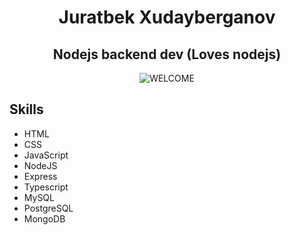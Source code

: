<h1 align="center">Juratbek Xudayberganov</h1>
<h2 align="center">Nodejs backend dev (Loves nodejs)</h2>

<div align="center"><img src="./welcome-gif-png-15.gif" alt="WELCOME" /></div>

## Skills

- HTML
- CSS
- JavaScript
- NodeJS
- Express
- Typescript
- MySQL
- PostgreSQL
- MongoDB
